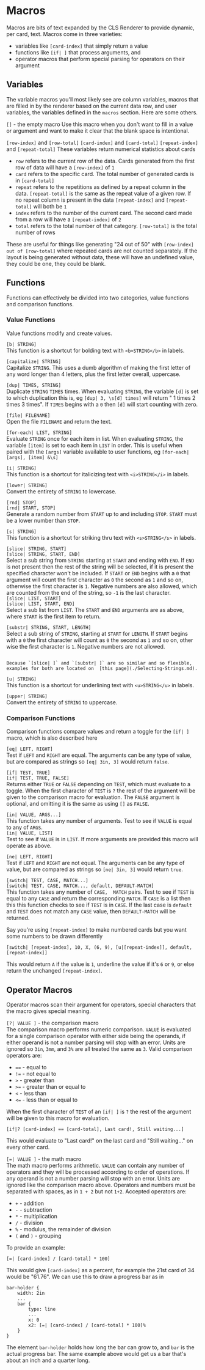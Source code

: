 # Macros

Macros are bits of text expanded by the CLS Renderer to provide dynamic, per card, text. Macros come in three varieties:

 * variables like `[card-index]` that simply return a value
 * functions like `[if| ]` that process arguments, and
 * operator macros that perform special parsing for operators on their argument

## Variables

The variable macros you'll most likely see are column variables, macros that are filled in by the renderer based on the current data row, and user variables, the variables defined in the `macros` section. Here are some others.

`[]` - the empty macro
Use this macro when you don't want to fill in a value or argument and want to make it clear that the blank space is intentional.

`[row-index]` and `[row-total]`
`[card-index]` and `[card-total]`
`[repeat-index]` and `[repeat-total]`
These variables return numerical statistics about cards

 * `row` refers to the current row of the data. Cards generated from the first row of data will have a `[row-index]` of `1`
 * `card` refers to the specific card. The total number of generated cards is in `[card-total]`
 * `repeat` refers to the repetitions as defined by a repeat column in the data. `[repeat-total]` is the same as the repeat value of a given row. If no repeat column is present in the data `[repeat-index]` and `[repeat-total]` will both be `1`
 * `index` refers to the number of the current card. The second card made from a row will have a `[repeat-index]` of `2`
 * `total` refers to the total number of that category. `[row-total]` is the total number of rows

These are useful for things like generating "24 out of 50" with `[row-index] out of [row-total]` where repeated cards are not counted separately. If the layout is being generated without data, these will have an undefined value, they could be one, they could be blank.

## Functions

Functions can effectively be divided into two categories, value functions and comparison functions.

### Value Functions

Value functions modify and create values.

`[b| STRING]`\
This function is a shortcut for bolding text with `<b>STRING</b>` in labels.

`[capitalize| STRING]`\
Capitalize `STRING`. This uses a dumb algorithm of making the first letter of any word longer than 4 letters, plus the first letter overall, uppercase.

`[dup| TIMES, STRING]`\
Duplicate `STRING` `TIMES` times. When evaluating `STRING`, the variable `[d]` is set to which duplication this is, eg `[dup| 3, \s[d] times]` will return " 1 times 2 times 3 times". If `TIMES` begins with a `0` then `[d]` will start counting with zero.

`[file| FILENAME]`\
Open the file `FILENAME` and return the text.

`[for-each| LIST, STRING]`\
Evaluate `STRING` once for each item in list. When evaluating `STRING`, the variable `[item]` is set to each item in `LIST` in order. This is useful when paired with the `[args]` variable available to user functions, eg `[for-each| [args], [item] &\s]`

`[i| STRING]`\
This function is a shortcut for italicizing text with `<i>STRING</i>` in labels.

`[lower| STRING]`\
Convert the entirety of `STRING` to lowercase.

`[rnd| STOP]`\
`[rnd| START, STOP]`\
Generate a random number from `START` up to and including `STOP`. `START` must be a lower number than `STOP`. 

`[s| STRING]`\
This function is a shortcut for striking thru text with `<s>STRING</s>` in labels.

`[slice| STRING, START]`\
`[slice| STRING, START, END]`\
Select a sub string from `STRING` starting at `START` and ending with `END`. If `END` is not present then the rest of the string will be selected, if it is present the specified character won't be included. If `START` or `END` begins with a `0` that argument will count the first character as `0` the second as `1` and so on, otherwise the first character is `1`. Negative numbers are also allowed, which are counted from the end of the string, so `-1` is the last character.\
`[slice| LIST, START]`\
`[slice| LIST, START, END]`\
Select a sub list from `LIST`. The `START` and `END` arguments are as above, where `START` is the first item to return.

`[substr| STRING, START, LENGTH]`\
Select a sub string of `STRING`, starting at `START` for `LENGTH`. If `START` begins with a `0` the first character will count as `0` the second as `1` and so on, other wise the first character is `1`. Negative numbers are not allowed.

```{admonition} Examples

Because `[slice| ]` and `[substr| ]` are so similar and so flexible, examples for both are located on  [this page](./Selecting-Strings.md).
```

`[u| STRING]`\
This function is a shortcut for underlining text with `<u>STRING</u>` in labels.

`[upper| STRING]`\
Convert the entirety of `STRING` to uppercase.


### Comparison Functions

Comparison functions compare values and return a toggle for the `[if| ]` macro, which is also described here

`[eq| LEFT, RIGHT]`\
Test if `LEFT` and `RIGHT` are equal. The arguments can be any type of value, but are compared as strings so `[eq| 3in, 3]` would return `false`.

`[if| TEST, TRUE]`\
`[if| TEST, TRUE, FALSE]`\
Returns either `TRUE` or `FALSE` depending on `TEST`, which must evaluate to a toggle. When the first character of `TEST` is `?` the rest of the argument will be given to the comparison macro for evaluation. The `FALSE` argument is optional, and omitting it is the same as using `[]` as `FALSE`.

`[in| VALUE, ARGS...]`\
This function takes any number of arguments. Test to see if `VALUE` is equal to any of `ARGS`.\
`[in| VALUE, LIST]`\
Test to see if `VALUE` is in `LIST`. If more arguments are provided this macro will operate as above.

`[ne| LEFT, RIGHT]`\
Test if `LEFT` and `RIGHT` are not equal. The arguments can be any type of value, but are compared as strings so `[ne| 3in, 3]` would return `true`.

`[switch| TEST, CASE, MATCH...]`\
`[switch| TEST, CASE, MATCH..., default, DEFAULT-MATCH]`\
This function takes any number of `CASE,  MATCH` pairs. Test to see if `TEST` is equal to any `CASE` and return the corresponding `MATCH`. If `CASE` is a list then this this function checks to see if `TEST` is in `CASE`. If the last case is `default` and `TEST` does not match any `CASE` value, then `DEFAULT-MATCH` will be returned.

Say you're using `[repeat-index]` to make numbered cards but you want some numbers to be drawn differently

    [switch| [repeat-index], 10, X, (6, 9), [u|[repeat-index]], default, [repeat-index]]

This would return `A` if the value is `1`, underline the value if it's `6` or `9`, or else return the unchanged `[repeat-index]`.


## Operator Macros

Operator macros scan their argument for operators, special characters that the macro gives special meaning.

`[?| VALUE ]` - the comparison macro\
The comparison macro performs numeric comparison. `VALUE` is evaluated for a single comparison operator with either side being the operands, if either operand is not a number parsing will stop with an error. Units are ignored so `3in`,  `3mm`, and `3%` are all treated the same as `3`.
Valid comparison operators are:

 * `==` - equal to
 * `!=` - not equal to
 * `>` - greater than
 * `>=` - greater than or equal to
 * `<` - less than
 * `<=` - less than or equal to

When the first character of `TEST` of an `[if| ]` is `?` the rest of the argument will be given to this macro for evaluation.

    [if|? [card-index] == [card-total], Last card!, Still waiting...]

This would evaluate to "Last card!" on the last card and "Still waiting..." on every other card.

`[=| VALUE ]` - the math macro\
The math macro performs arithmetic. `VALUE` can contain any number of operators and they will be processed according to order of operations. If any operand is not a number parsing will stop with an error. Units are ignored like the comparison macro above. Operators and numbers must be separated with spaces, as in `1 + 2` but not `1+2`.
Accepted operators are:

 * `+` - addition
 * `-` - subtraction
 * `*` - multiplication
 * `/` - division
 * `%` - modulus, the remainder of division
 * `(` and `)` - grouping

To provide an example:

    [=| [card-index] / [card-total] * 100]

This would give `[card-index]` as a percent, for example the 21st card of 34 would be "61.76". We can use this to draw a progress bar as in

    bar-holder {
        width: 2in
        ...
        bar {
            type: line
            ...
            x: 0
            x2: [=| [card-index] / [card-total] * 100]%
        }
    }

The element `bar-holder` holds how long the bar can grow to, and `bar` is the actual progress bar. The same example above would get us a bar that's about an inch and a quarter long.
